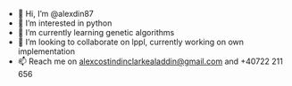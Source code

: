 - 👋 Hi, I’m @alexdin87
- 👀 I’m interested in python
- 🌱 I’m currently learning genetic algorithms
- 💞️ I’m looking to collaborate on lppl, currently working on own implementation
- 📫 Reach me on alexcostindinclarkealaddin@gmail.com and +40722 211 656

<!---
alexdin87/alexdin87 is a ✨ special ✨ repository because its `README.md` (this file) appears on your GitHub profile.
You can click the Preview link to take a look at your changes.
--->
